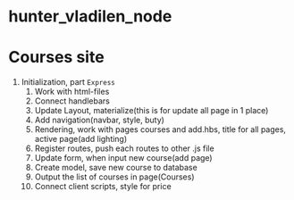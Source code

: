 # hunter_vladilen_node

# Courses site

1. Initialization, part `Express`
   1. Work with html-files
   2. Connect handlebars
   3. Update Layout, materialize(this is for update all page in 1 place)
   4. Add navigation(navbar, style, buty)
   5. Rendering, work with pages courses and add.hbs, title for all pages, active page(add lighting)
   6. Register routes, push each routes to other .js file
   7. Update form, when input new course(add page)
   8. Create model, save new course to database
   9. Output the list of courses in page(Courses)
   10. Connect client scripts, style for price
